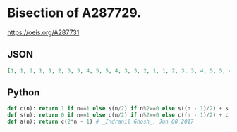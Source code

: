 # Bisection of A287729\.
https://oeis.org/A287731
## JSON
```JSON
[1, 1, 2, 1, 1, 2, 3, 3, 4, 5, 5, 4, 3, 3, 2, 1, 1, 2, 3, 3, 4, 5, 5, 4, 5, 7, 8, 7, 7, 8, 7, 5, 6, 9, 11, 10, 11, 13, 12, 9, 9, 12, 13, 11, 10, 11, 9, 6, 5, 7, 8, 7, 7, 8, 7, 5, 4, 5, 5, 4, 3, 3, 2, 1]
```
## Python
```Python
def c(n): return 1 if n==1 else s(n/2) if n%2==0 else s((n - 1)/2) + s((n + 1)/2)
def s(n): return 0 if n==1 else c(n/2) if n%2==0 else c((n - 1)/2) + c((n + 1)/2)
def a(n): return c(2*n - 1) # _Indranil Ghosh_, Jun 08 2017
```
